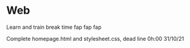 # Web
Learn and train break time
fap fap fap

Complete homepage.html and stylesheet.css, dead line 0h:00 31/10/21